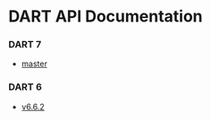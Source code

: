 # DART API Documentation

### DART 7

* [master](https://dartsim.github.io/dart/master/)

### DART 6

* [v6.6.2](https://dartsim.github.io/dart/v6.6.2/)
